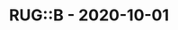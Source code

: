 ---
layout: post
title: RUG::B - 2020-10-01
datetime: '2020-10-01 19:00:00 +0200'
name: RUG::B
external_url: https://www.rug-b.de/events/ruby-usergroup-berlin-oktober-2020-639
online_event: true
year_month: 2020-10
---